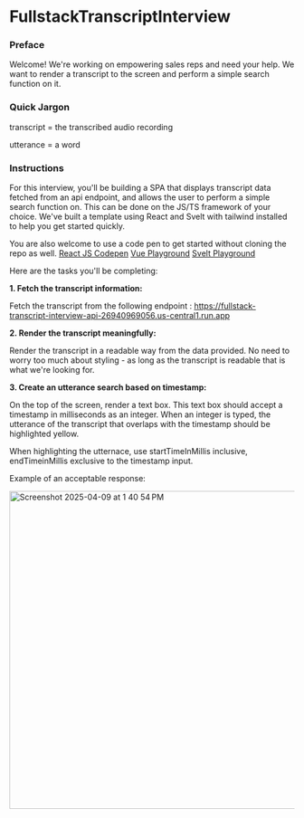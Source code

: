 # FullstackTranscriptInterview

### Preface
Welcome! We're working on empowering sales reps and need your help.
We want to render a transcript to the screen and perform a simple search function on it.

### Quick Jargon
transcript = the transcribed audio recording

utterance = a word

### Instructions

For this interview, you'll be building a SPA that displays transcript data fetched from an api endpoint, and allows the user to perform a simple search function on. This can be done on the JS/TS framework of your choice. 
We've built a template using React and Svelt with tailwind installed to help you get started quickly.

You are also welcome to use a code pen to get started without cloning the repo as well.
[React JS Codepen](https://reactplayground.vercel.app)
[Vue Playground](https://play.vuejs.org/)
[Svelt Playground](https://svelte.dev/playground/hello-world?version=5.25.9)



Here are the tasks you'll be completing:

**1. Fetch the transcript information:**

Fetch the transcript from the following endpoint : https://fullstack-transcript-interview-api-26940969056.us-central1.run.app


**2. Render the transcript meaningfully:**

Render the transcript in a readable way from the data provided.
No need to worry too much about styling - as long as the transcript is readable that is what we're looking for.

**3. Create an utterance search based on timestamp:**

On the top of the screen, render a text box.
This text box should accept a timestamp in milliseconds as an integer.
When an integer is typed, the utterance of the transcript that overlaps with the timestamp should be highlighted yellow.

When highlighting the utternace, use startTimeInMillis inclusive, endTimeinMillis exclusive to the timestamp input.

Example of an acceptable response:

<img width="562" alt="Screenshot 2025-04-09 at 1 40 54 PM" src="https://github.com/user-attachments/assets/08de2c9f-8c07-4ca6-b6b9-a69daedcf3be" />

